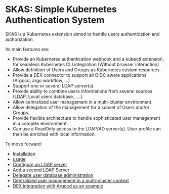# SKAS: Simple Kubernetes Authentication System

SKAS is a Kubernetes extension aimed to handle users authentication and authorization.

Its main features are:

- Provide an Kubernetes authentication webhook and a kubectl extension, for seamless Kubernetes CLI integration (Without browser interaction)
- Allow definition of Users and Groups as Kubernetes custom resources.
- Provide a DEX connector to support all OIDC aware applications (Argocd, argo workflow, ...)
- Support one or several LDAP server(s).
- Provide ability to combine users informations from several sources (LDAP, Local users database, ....).
- Allow centralized user management in a multi-cluster environment.
- Allow delegation of the management for a subset of Users and/or Groups.
- Provide flexible architecture to handle sophisticated user management in a complex environment.
- Can use a ReadOnly access to the LDAP/AD server(s). User profile can then be enriched with local information.

To move forward:

- [Installation](./installation.md)
- [usage](./usage.md)
- [Configure an LDAP server]()
- [Add a second LDAP Server]()
- [Delegate user database administration]()
- [Centralized user management in a multi-cluster context]()
- [DEX integration with Argocd as an example]()





